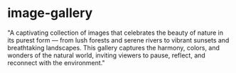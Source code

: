 # image-gallery
"A captivating collection of images that celebrates the beauty of nature in its purest form — from lush forests and serene rivers to vibrant sunsets and breathtaking landscapes. This gallery captures the harmony, colors, and wonders of the natural world, inviting viewers to pause, reflect, and reconnect with the environment."
